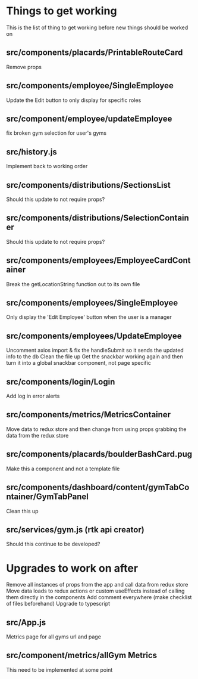# Things to get working
This is the list of thing to get working before new things should be worked on

  ## src/components/placards/PrintableRouteCard
  Remove props

  ## src/components/employee/SingleEmployee
  Update the Edit button to only display for specific roles

  ## src/component/employee/updateEmployee
  fix broken gym selection for user's gyms

  ## src/history.js
  Implement back to working order

  ## src/components/distributions/SectionsList
  Should this update to not require props?

  ## src/components/distributions/SelectionContainer
  Should this update to not require props?

  ## src/components/employees/EmployeeCardContainer
  Break the getLocationString function out to its own file

  ## src/components/employees/SingleEmployee
  Only display the 'Edit Employee' button when the user is a manager

  ## src/components/employees/UpdateEmployee
  Uncomment axios import & fix the handleSubmit so it sends the updated info to the db 
  Clean the file up
  Get the snackbar working again and then turn it into a global snackbar component, not page specific 

  ## src/components/login/Login
  Add log in error alerts

  ## src/components/metrics/MetricsContainer
  Move data to redux store and then change from using props grabbing the data from the redux store

  ## src/components/placards/boulderBashCard.pug
  Make this a component and not a template file

  ## src/components/dashboard/content/gymTabContainer/GymTabPanel
  Clean this up

  ## src/services/gym.js (rtk api creator)
  Should this continue to be developed?


# Upgrades to work on after
Remove all instances of props from the app and call data from redux store
Move data loads to redux actions or custom useEffects instead of calling them directly in the components
Add comment everywhere (make checklist of files beforehand)
Upgrade to typescript

  ## src/App.js
  Metrics page for all gyms url and page

  ## src/component/metrics/allGym Metrics
  This need to be implemented at some point